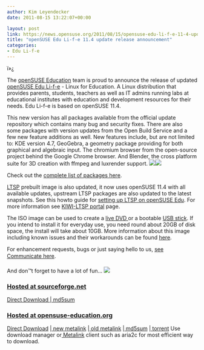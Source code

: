 ```yaml
---
author: Kim Leyendecker
date: 2011-08-15 13:22:07+00:00

layout: post
link: https://news.opensuse.org/2011/08/15/opensuse-edu-li-f-e-11-4-update-release-announcement/
title: "openSUSE Edu Li-f-e 11.4 update release announcement"
categories:
- Edu Li-f-e
---
```

ï»¿

The [openSUSE Education](http://en.opensuse.org/Portal:Education) team is proud to announce the release of updated [openSUSE Edu Li-f-e](http://en.opensuse.org/openSUSE:Education-Li-f-e) - Linux for Education. A Linux distribution that provides parents,  students, teachers as well as IT admins running labs at educational  institutes with education and development resources for their needs. Edu  Li-f-e is based on openSUSE 11.4.
<!-- more -->
This  new version has all packages available from the official update  repository which contains many bug and security fixes. There are also  some packages with version updates from the Open Build Service and a few  new feature additions as well. New features include, but are not  limited to: KDE version 4.7, GeoGebra, a geometry package providing for  both graphical and algebraic input. The chromium browser from the  open-source project behind the Google Chrome browser. And Blender, the cross platform suite for 3D creation with ffmpeg and luxrender support.
![](https://lh5.googleusercontent.com/Vb8xoKQKIoArea7KzNr3KFluricQaIPDBM3xyqxOmEG4SjphgFN1011QDwCYcqGFKUiNkiLgyezmHJAxaLkrHFlX_hZbO213hV4eZT5Sns4PGWXyW3k)![](https://lh3.googleusercontent.com/hTh2MdJW0YcGRU-G4Au1tTfewcAgZj-sY0D-k-EdIL23MAKjdwRZw_4KhEf_R_weY2ISsIKhWt58fzW5AK87h-vzNQ1B0BZWcSl-gbSVg3yrUMtOPYg)

Check out the [complete list of packages here](http://www.opensuse-education.org/%7Ecyberorg/opensuse-edu-packages.html).

[LTSP](http://ltsp.org/) prebuilt image is also updated, it now uses openSUSE 11.4 with all  available updates, upstream LTSP packages are also updated to the latest  snapshots. See this howto guide for [setting up LTSP on openSUSE Edu](http://en.opensuse.org/SDB:LTSP_quick_start_11.4_Edu). For more information see [KIWI-LTSP portal](http://en.opensuse.org//Portal:KIWI-LTSP) page.

The ISO image can be used to create a [live DVD ](http://en.opensuse.org/SDB:Download_help#Burn_the_ISO_image.28s.29)or a bootable [USB stick](http://en.opensuse.org/Live_USB_stick).  If you intend to install it for everyday use, you need round about 20GB  of disk space, the install will take about 10GB. More information about  this image including known issues and their workarounds can be found [here](http://en.opensuse.org/openSUSE:Education-Li-f-e).

For enhancement requests, bugs or just saying hello to us, [see Communicate here](http://en.opensuse.org/Portal:Education).

And don™t forget to have a lot of fun...
![](https://lh4.googleusercontent.com/7ImLpQ_ww1Cjv5f0xwU3crJ4z81CUFNSAY9LYfSImiHI1zFN96lyZSIsrrxF0FfPKpnAIKl62XPquvXlzf6Ti1KwEfRsVNRCE2DuzkRuEE4J1ab-nco)


### [Hosted at sourceforge.net](https://sourceforge.net/projects/opensuse-edu/)


[Direct Download ](http://sourceforge.net/projects/opensuse-edu/files/download/ISOs/openSUSE-Edu-li-f-e-11.4-3-i686.iso/download)|[ md5sum](http://sourceforge.net/projects/opensuse-edu/files/download/ISOs/openSUSE-Edu-li-f-e-11.4-3-i686.iso.md5/download)[](http://sourceforge.net/projects/opensuse-edu/files/ISOs/openSUSE-Edu-li-f-e-11.4-1-i686.iso.md5/download)


### [Hosted at opensuse-education.org](http://www.opensuse-education.org/download/ISOs/)


[Direct Download](http://www.opensuse-education.org/download/ISOs/openSUSE-Edu-li-f-e-11.4-latest-i686.iso) |[ new metalink](http://www.opensuse-education.org/download/ISOs/openSUSE-Edu-li-f-e-11.4-1-i686.iso.meta4) |[ old metalink](http://www.opensuse-education.org/download/ISOs/openSUSE-Edu-li-f-e-11.4-latest-i686.iso.metalink) |[ md5sum](http://www.opensuse-education.org/download/ISOs/openSUSE-Edu-li-f-e-11.4-latest-i686.iso.md5) |[ torrent](http://www.opensuse-education.org/download/ISOs/openSUSE-Edu-li-f-e-11.4-latest-i686.iso.torrent)[](http://www.opensuse-education.org/download/ISOs/openSUSE-Edu-li-f-e-11.4-1-i686.iso.torrent)
Use download manager or[ Metalink](http://en.opensuse.org/SDB:Metalink) client such as aria2c for most efficient way to download.		
